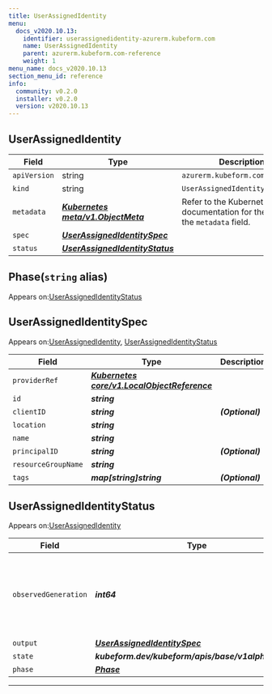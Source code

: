 ```yaml
---
title: UserAssignedIdentity
menu:
  docs_v2020.10.13:
    identifier: userassignedidentity-azurerm.kubeform.com
    name: UserAssignedIdentity
    parent: azurerm.kubeform.com-reference
    weight: 1
menu_name: docs_v2020.10.13
section_menu_id: reference
info:
  community: v0.2.0
  installer: v0.2.0
  version: v2020.10.13
---
```


## UserAssignedIdentity
| Field | Type | Description |
| ------ | ----- | ----------- |
| `apiVersion` | string | `azurerm.kubeform.com/v1alpha1` |
|    `kind` | string | `UserAssignedIdentity` |
| `metadata` | ***[Kubernetes meta/v1.ObjectMeta](https://kubernetes.io/docs/reference/generated/kubernetes-api/v1.13/#objectmeta-v1-meta)***|Refer to the Kubernetes API documentation for the fields of the `metadata` field.|
| `spec` | ***[UserAssignedIdentitySpec](#userassignedidentityspec)***||
| `status` | ***[UserAssignedIdentityStatus](#userassignedidentitystatus)***||
## Phase(`string` alias)

Appears on:[UserAssignedIdentityStatus](#userassignedidentitystatus)

## UserAssignedIdentitySpec

Appears on:[UserAssignedIdentity](#userassignedidentity), [UserAssignedIdentityStatus](#userassignedidentitystatus)

| Field | Type | Description |
| ------ | ----- | ----------- |
| `providerRef` | ***[Kubernetes core/v1.LocalObjectReference](https://kubernetes.io/docs/reference/generated/kubernetes-api/v1.13/#localobjectreference-v1-core)***||
| `id` | ***string***||
| `clientID` | ***string***| ***(Optional)*** |
| `location` | ***string***||
| `name` | ***string***||
| `principalID` | ***string***| ***(Optional)*** |
| `resourceGroupName` | ***string***||
| `tags` | ***map[string]string***| ***(Optional)*** |
## UserAssignedIdentityStatus

Appears on:[UserAssignedIdentity](#userassignedidentity)

| Field | Type | Description |
| ------ | ----- | ----------- |
| `observedGeneration` | ***int64***| ***(Optional)*** Resource generation, which is updated on mutation by the API Server.|
| `output` | ***[UserAssignedIdentitySpec](#userassignedidentityspec)***| ***(Optional)*** |
| `state` | ***kubeform.dev/kubeform/apis/base/v1alpha1.State***| ***(Optional)*** |
| `phase` | ***[Phase](#phase)***| ***(Optional)*** |
---
